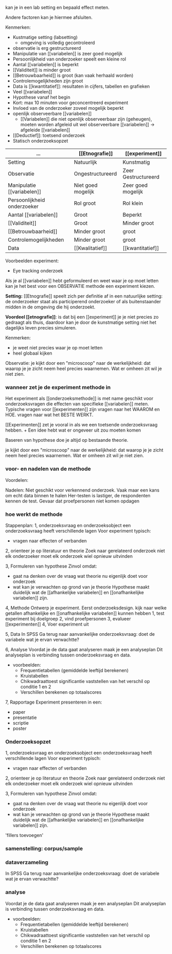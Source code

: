kan je in een lab setting en bepaald effect meten.

Andere factoren kan je hiermee afsluiten.


Kenmerken:
- Kustmatige setting (labsetting)
	- omgeving is volledig gecontroleerd
- observatie is erg gestructureerd
- Manipulatie van [[variabelen]] is zeer goed mogelijk
- Persoonlijkheid van onderzoeker speelt een kleine rol
- Aantal [[variabelen]] is beperkt
- [[Validiteit]] is minder groot
- [[Betrouwbaarheid]] is groot (kan vaak herhaald worden)
- Controlemogelijkheden zijn groot
- Data is [[kwantitatief]]: resultaten in cijfers, tabellen en grafieken
- Veel [[variabelen]]
- Hypothese vanaf het begin
- Kort: max 10 minuten voor geconcentreerd experiment
- Invloed van de onderzoeker zoveel mogelijk beperkt
- openlijk observeerbare [[variabelen]]
	- [[Variabelen]] die niet openlijk observeerbaar zijn (geheugen), moeten worden afgeleid uit wel observeerbare [[variabelen]] -> afgeleide [[variabelen]]
- [[Deductief]]: toetsend onderzoek
- Statisch onderzoeksopzet

| ...                         | [[Etnografie]]         | [[experiment]]          |
| --------------------------- | ------------------ | ------------------- |
| Setting                     | Natuurlijk         | Kunstmatig          |
| Observatie                  | Ongestructureerd   | Zeer Gestructureerd |
| Manipulatie [[variabelen]]      | Niet goed mogelijk | Zeer goed mogelijk  |
| Persoonlijkheid onderzoeker | Rol groot          | Rol klein           |
| Aantal [[variabelen]]           | Groot              | Beperkt             |
| [[Validiteit]]                  | Groot              | Minder groot        |
| [[Betrouwbaarheid]]             | Minder groot       | groot               |
| Controlemogelijkheden       | Minder groot       | groot               |
| Data                        | [[Kwalitatief]]        | [[kwantitatief]]                    |

Voorbeelden experiment:
- Eye tracking onderzoek


Als je al [[variabelen]] hebt geformuleerd en weet waar je op moet letten kan je het best voor een OBSERVATIE methode een experiment kiezen.


**Setting:** [[Etnografie]] speelt zich per definitie af in een natuurlijke setting: de onderzoeker staat als participerend onderzoeker of als buitenstaander midden in de omgeving die hij onderzoekt. 

**Voordeel [[etnografie]]**: is dat bij een [[experiment]] je je niet precies zo gedraagt als thuis, daardoor kan je door de kunstmatige setting niet het dagelijks leven precies simuleren.

Kenmerken:
- je weet niet precies waar je op moet letten
- heel globaal kijken


Observatie: je kijkt door een "microscoop" naar de werkelijkheid: dat waarop je je zicht neem heel precies waarnemen. Wat er omheen zit wil je niet zien.


### wanneer zet je de experiment methode in

Het experiment als [[onderzoeksmethode]] is met name geschikt voor onderzoeksvragen die effecten van specifieke [[variabelen]] meten. Typische vragen voor [[experimenten]] zijn vragen naar het WAAROM en HOE. vragen naar wat het BESTE WERKT.

[[Experimenten]] zet je vooral in als we een toetsende onderzoeksvraag hebben.
+
Een idee hebt wat er ongeveer uit zou moeten komen

Baseren van hypothese doe je altijd op bestaande theorie.

 je kijkt door een "microscoop" naar de werkelijkheid: dat waarop je je zicht neem heel precies waarnemen. Wat er omheen zit wil je niet zien.




### voor- en nadelen van de methode

Voordelen:

Nadelen:
Niet geschikt voor verkennend onderzoek.
Vaak maar een kans om echt data binnen te halen
Her-testen is lastiger, de respondenten kennen de test.
Gevaar dat proefpersonen niet komen opdagen 

### hoe werkt de methode

Stappenplan:
1, onderzoeksvraag en onderzoeksobject
een onderzoeksvraag heeft verschillende lagen
Voor experiment typisch:
- vragen naar effecten of verbanden

2, orienteer je op literatuur en theorie
Zoek naar gerelateerd onderzoek
niet elk onderzoeker moet elk onderzoek wiel opnieuw uitvinden

3, Formuleren van hypothese
Zinvol omdat:
- gaat na denken over de vraag wat theorie nu eigenlijk doet voor onderzoek
- wat kan je verwachten op grond van je theorie
Hypothese maakt duidelijk wat de [[afhankelijke variabelen]] en [[onafhankelijke variabelen]] zijn.


4, Methode
Ontwerp je experiment.
Eerst onderzoeksdesign. 
	kijk naar welke getallen afhankelijke en [[onafhankelijke variabelen]] kunnen hebben
	1, test experiment bij doelgroep
	2, vind proefpersonen
	3, evalueer [[experimenten]]
	4, Voer experiment uit

5, Data 
In SPSS
Ga terug naar aanvankelijke onderzoeksvraag: doet de variabele wat je ervan verwachtte?

6, Analyse
Voordat je de data gaat analyseren maak je een analyseplan
Dit analyseplan is verbinding tussen onderzoeksvraag en data.
- voorbeelden:
	- Frequentietabellen (gemiddelde leeftijd berekenen)
	- Kruistabellen
	- Chikwadraattoest significantie vaststellen van het verschil op conditie 1 en 2
	- Verschillen berekenen op totaalscores

7, Rapportage
Experiment presenteren in een:
- paper
- presentatie
- scriptie
- poster



### Onderzoeksopzet

1, onderzoeksvraag en onderzoeksobject
een onderzoeksvraag heeft verschillende lagen
Voor experiment typisch:
- vragen naar effecten of verbanden

2, orienteer je op literatuur en theorie
Zoek naar gerelateerd onderzoek
niet elk onderzoeker moet elk onderzoek wiel opnieuw uitvinden

3, Formuleren van hypothese
Zinvol omdat:
- gaat na denken over de vraag wat theorie nu eigenlijk doet voor onderzoek
- wat kan je verwachten op grond van je theorie
Hypothese maakt duidelijk wat de [[afhankelijke variabelen]] en [[onafhankelijke variabelen]] zijn.

'fillers toevoegen'

### samenstelling: corpus/sample






### dataverzameling


In SPSS
Ga terug naar aanvankelijke onderzoeksvraag: doet de variabele wat je ervan verwachtte?




### analyse

Voordat je de data gaat analyseren maak je een analyseplan
Dit analyseplan is verbinding tussen onderzoeksvraag en data.
- voorbeelden:
	- Frequentietabellen (gemiddelde leeftijd berekenen)
	- Kruistabellen
	- Chikwadraattoest significantie vaststellen van het verschil op conditie 1 en 2
	- Verschillen berekenen op totaalscores